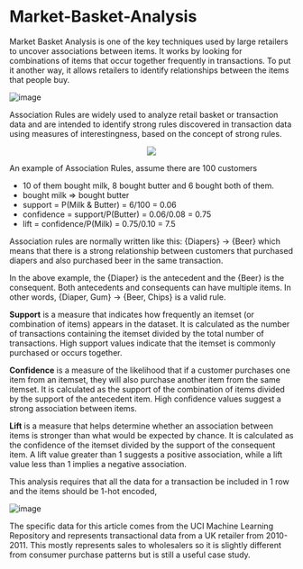 # Market-Basket-Analysis

Market Basket Analysis is one of the key techniques used by large retailers to uncover associations between items. It works by looking for combinations of items that occur together frequently in transactions. To put it another way, it allows retailers to identify relationships between the items that people buy.

![image](https://github.com/basel-ay/Market-Basket-Analysis/assets/64821137/94b2b662-9c9f-44cd-bc66-c13fa5042bce)

Association Rules are widely used to analyze retail basket or transaction data and are intended to identify strong rules discovered in transaction data using measures of interestingness, based on the concept of strong rules.

<p align="center">
  <img src="https://github.com/basel-ay/Market-Basket-Analysis/assets/64821137/52e8e93a-6ac5-4c26-9504-825286b1b5c6"/>
</p>

An example of Association Rules, assume there are 100 customers

* 10 of them bought milk, 8 bought butter and 6 bought both of them.
* bought milk => bought butter
* support = P(Milk & Butter) = 6/100 = 0.06
* confidence = support/P(Butter) = 0.06/0.08 = 0.75
* lift = confidence/P(Milk) = 0.75/0.10 = 7.5

Association rules are normally written like this: {Diapers} -> {Beer} which means that there is a strong relationship between customers that purchased diapers and also purchased beer in the same transaction.

In the above example, the {Diaper} is the antecedent and the {Beer} is the consequent. Both antecedents and consequents can have multiple items. In other words, {Diaper, Gum} -> {Beer, Chips} is a valid rule.

**Support** is a measure that indicates how frequently an itemset (or combination of items) appears in the dataset. It is calculated as the number of transactions containing the itemset divided by the total number of transactions. High support values indicate that the itemset is commonly purchased or occurs together.

**Confidence**  is a measure of the likelihood that if a customer purchases one item from an itemset, they will also purchase another item from the same itemset. It is calculated as the support of the combination of items divided by the support of the antecedent item. High confidence values suggest a strong association between items.

**Lift** is a measure that helps determine whether an association between items is stronger than what would be expected by chance. It is calculated as the confidence of the itemset divided by the support of the consequent item. A lift value greater than 1 suggests a positive association, while a lift value less than 1 implies a negative association.

This analysis requires that all the data for a transaction be included in 1 row and the items should be 1-hot encoded,

![image](https://github.com/basel-ay/Market-Basket-Analysis/assets/64821137/45027e2d-2790-44b8-91e2-7cd15116af3f)

The specific data for this article comes from the UCI Machine Learning Repository and represents transactional data from a UK retailer from 2010-2011. This mostly represents sales to wholesalers so it is slightly different from consumer purchase patterns but is still a useful case study.
